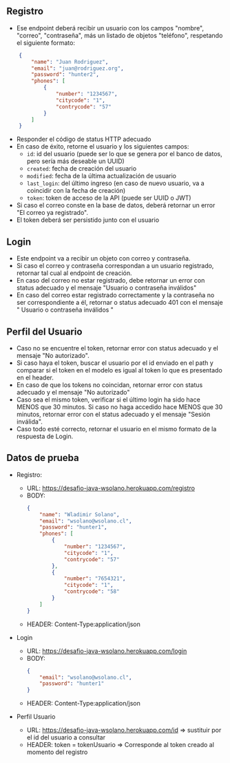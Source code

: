 ## Registro
* Ese endpoint deberá recibir un usuario con los campos "nombre", "correo", "contraseña", más un listado de objetos "teléfono", respetando el siguiente formato:
```json
    {
        "name": "Juan Rodriguez",
        "email": "juan@rodriguez.org",
        "password": "hunter2",
        "phones": [
            {
                "number": "1234567",
                "citycode": "1",			
                "contrycode": "57"
            }
        ]
    }
```
* Responder el código de status HTTP adecuado
* En caso de éxito, retorne el usuario y los siguientes campos:
   * `id`: id del usuario (puede ser lo que se genera por el banco de datos, pero sería más deseable un UUID)
   * `created`: fecha de creación del usuario
   * `modified`: fecha de la última actualización de usuario
   * `last_login`: del último ingreso (en caso de nuevo usuario, va a coincidir con la fecha de creación)
   * `token`: token de acceso de la API (puede ser UUID o JWT)
* Si caso el correo conste en la base de datos, deberá retornar un error "El correo ya registrado".
* El token deberá ser persistido junto con el usuario
## Login
* Este endpoint va a recibir un objeto con correo y contraseña.
* Si caso el correo y contraseña correspondan a un usuario registrado, retornar tal cual al endpoint de creación.
* En caso del correo no estar registrado, debe retornar un error con status adecuado y el mensaje "Usuario o contraseña inválidos"
* En caso del correo estar registrado correctamente y la contraseña no ser correspondiente a él, retornar o status adecuado 401 con el mensaje " Usuario o contraseña inválidos "
## Perfil del Usuario
* Caso no se encuentre el token, retornar error con status adecuado y el mensaje "No autorizado".
* Si caso haya el token, buscar el usuario por el id enviado en el path y comparar si el token en el modelo es igual al token lo que es presentado en el header.
* En caso de que los tokens no coincidan, retornar error con status adecuado y el mensaje "No autorizado"
* Caso sea el mismo token, verificar si el último login ha sido hace MENOS que 30 minutos. Si caso no haga accedido hace MENOS que 30 minutos, retornar error con el status adecuado y el mensaje "Sesión inválida".
* Caso todo esté correcto, retornar el usuario en el mismo formato de la respuesta de Login.

## Datos de prueba
* Registro:
    - URL: https://desafio-java-wsolano.herokuapp.com/registro
    - BODY: 
        ```json
        {
            "name": "Wladimir Solano",
            "email": "wsolano@wsolano.cl",
            "password": "hunter1",
            "phones": [
                {
                    "number": "1234567",
                    "citycode": "1",			
                    "contrycode": "57"
                },
                {
                    "number": "7654321",
                    "citycode": "1",			
                    "contrycode": "58"
                }
            ]
        }
        ```
    - HEADER: Content-Type:application/json
    
* Login
    - URL: https://desafio-java-wsolano.herokuapp.com/login
    - BODY: 
        ```json
        {
            "email": "wsolano@wsolano.cl",
            "password": "hunter1"
        }
        ```
    - HEADER: Content-Type:application/json
    
* Perfil Usuario
    - URL: https://desafio-java-wsolano.herokuapp.com/id => sustituir por el id del usuario a consultar
    - HEADER: token = tokenUsuario => Corresponde al token creado al momento del registro